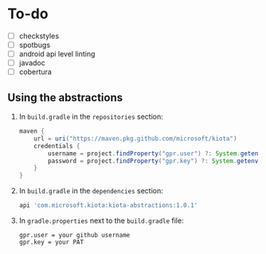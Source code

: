 # To-do

- [ ] checkstyles
- [ ] spotbugs
- [ ] android api level linting
- [ ] javadoc
- [ ] cobertura

## Using the abstractions

1. In `build.gradle` in the `repositories` section:

    ```Groovy
    maven {
        url = uri("https://maven.pkg.github.com/microsoft/kiota")
        credentials {
            username = project.findProperty("gpr.user") ?: System.getenv("USERNAME")
            password = project.findProperty("gpr.key") ?: System.getenv("TOKEN")
        }
    }
    ```

1. In `build.gradle` in the `dependencies` section:

    ```Groovy
    api 'com.microsoft.kiota:kiota-abstractions:1.0.1'
    ```

1. In `gradle.properties` next to the `build.gradle` file:

    ```Config
    gpr.user = your github username
    gpr.key = your PAT
    ```
